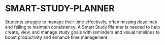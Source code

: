 # SMART-STUDY-PLANNER
Students struggle to manage their time effectively, often missing deadlines and failing to maintain consistency. A Smart Study Planner is needed to help create, view, and manage study goals with reminders and visual timelines to boost productivity and enhance time management.

